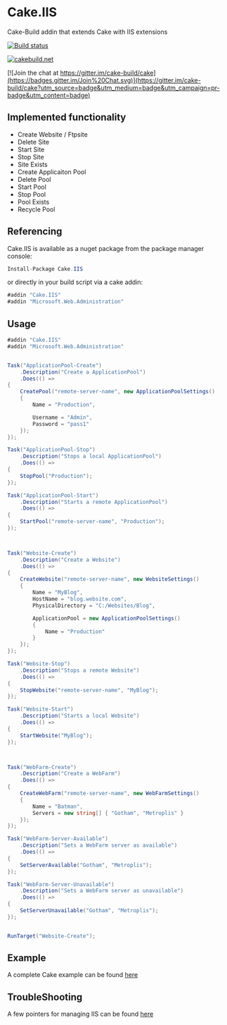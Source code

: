 # Cake.IIS
Cake-Build addin that extends Cake with IIS extensions

[![Build status](https://ci.appveyor.com/api/projects/status/eqvnf0dk25rqsh44?svg=true)](https://ci.appveyor.com/project/PhillipSharpe/cake-iis)

[![cakebuild.net](https://img.shields.io/badge/WWW-cakebuild.net-blue.svg)](http://cakebuild.net/)

[![Join the chat at https://gitter.im/cake-build/cake](https://badges.gitter.im/Join%20Chat.svg)](https://gitter.im/cake-build/cake?utm_source=badge&utm_medium=badge&utm_campaign=pr-badge&utm_content=badge)



## Implemented functionality

* Create Website / Ftpsite
* Delete Site
* Start Site
* Stop Site
* Site Exists
* Create Applicaiton Pool
* Delete Pool
* Start Pool
* Stop Pool
* Pool Exists 
* Recycle Pool



## Referencing

Cake.IIS is available as a nuget package from the package manager console:

```csharp
Install-Package Cake.IIS
```

or directly in your build script via a cake addin:

```csharp
#addin "Cake.IIS"
#addin "Microsoft.Web.Administration"
```



## Usage

```csharp
#addin "Cake.IIS"
#addin "Microsoft.Web.Administration"


Task("ApplicationPool-Create")
    .Description("Create a ApplicationPool")
    .Does(() =>
{
    CreatePool("remote-server-name", new ApplicationPoolSettings()
    {
        Name = "Production",

        Username = "Admin",
        Password = "pass1"
    });
});

Task("ApplicationPool-Stop")
    .Description("Stops a local ApplicationPool")
    .Does(() =>
{
    StopPool("Production");
});

Task("ApplicationPool-Start")
    .Description("Starts a remote ApplicationPool")
    .Does(() =>
{
    StartPool("remote-server-name", "Production");
});



Task("Website-Create")
    .Description("Create a Website")
    .Does(() =>
{
    CreateWebsite("remote-server-name", new WebsiteSettings()
    {
        Name = "MyBlog",
        HostName = "blog.website.com",
        PhysicalDirectory = "C:/Websites/Blog",

        ApplicationPool = new ApplicationPoolSettings()
        {
            Name = "Production"
        }
    });
});

Task("Website-Stop")
    .Description("Stops a remote Website")
    .Does(() =>
{
    StopWebsite("remote-server-name", "MyBlog");
});

Task("Website-Start")
    .Description("Starts a local Website")
    .Does(() =>
{
    StartWebsite("MyBlog");
});



Task("WebFarm-Create")
    .Description("Create a WebFarm")
    .Does(() =>
{
    CreateWebFarm("remote-server-name", new WebFarmSettings()
    {
        Name = "Batman",
        Servers = new string[] { "Gotham", "Metroplis" }
    });
});

Task("WebFarm-Server-Available")
    .Description("Sets a WebFarm server as available")
    .Does(() =>
{
    SetServerAvailable("Gotham", "Metroplis");
});

Task("WebFarm-Server-Unavailable")
    .Description("Sets a WebFarm server as unavailable")
    .Does(() =>
{
    SetServerUnavailable("Gotham", "Metroplis");
});


RunTarget("Website-Create");
```



## Example

A complete Cake example can be found [here](https://github.com/SharpeRAD/Cake.IIS/blob/master/test/build.cake)



## TroubleShooting

A few pointers for managing IIS can be found [here](https://github.com/SharpeRAD/Cake.IIS/blob/master/TroubleShooting.md)